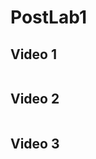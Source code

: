 # PostLab1  

## Video 1  
[![]()](Videos/1.MOV)
## Video 2  
[![]()](Videos/2.MOV)
## Video 3 
[![]()](Videos/3.MOV) 
